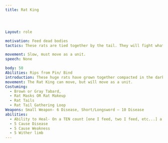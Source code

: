 ```yaml
---
title: Rat King




Layout: role

motivation: Feed dead bodies
tactics: These rats are tied together by the tail. They will fight what ever is in front of them.

movement: Slow, must move as a unit.
speech: None

body: 50
Abilities: Rips from Pin/ Bind
introduction: These huge rats have grown together compacted in the dark now are a furious and diseased mass. All they know is hunger and pain.
movement: The Rat King can move, but will move as a unit. 
Costuming:
  - Brown or Gray Tabard,  
  - Rat Masks OR Rat Makeup
  - Rat Tails
  - Rat Tail Gathering Loop
Weapons: Small Weapon- 6 Disease, Short/Longsword – 10 Disease
abilities:
  - Ability to Heal- On a TEN count [one I feed, two I feed, etc...] a Bloody Rat can heal if there is a food source available [Food sources include downed and dead PCs, other down or dead rats, Plot designated garbage dumps, Other Plot designated feeding areas, etc.]
  - 5 Cause Disease
  - 5 Cause Weakness
  - 5 Wither limb
---
```


